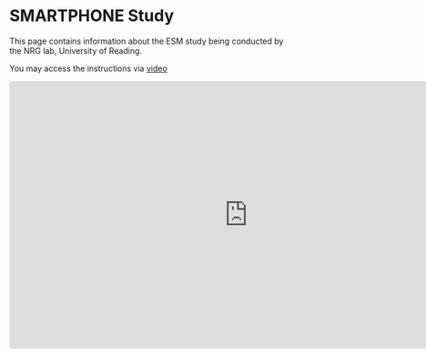 # SMARTPHONE Study
This page contains information about the ESM study being conducted by the NRG lab, University of Reading.

You may access the instructions via [video](ESM_Study/video.md)

<iframe width="836" height="470" src="https://www.youtube.com/embed/AivE2o9IXr4" title="University of Reading || PsyMate2 || Study Instructions" frameborder="0" allow="accelerometer; autoplay; clipboard-write; encrypted-media; gyroscope; picture-in-picture" allowfullscreen></iframe>
